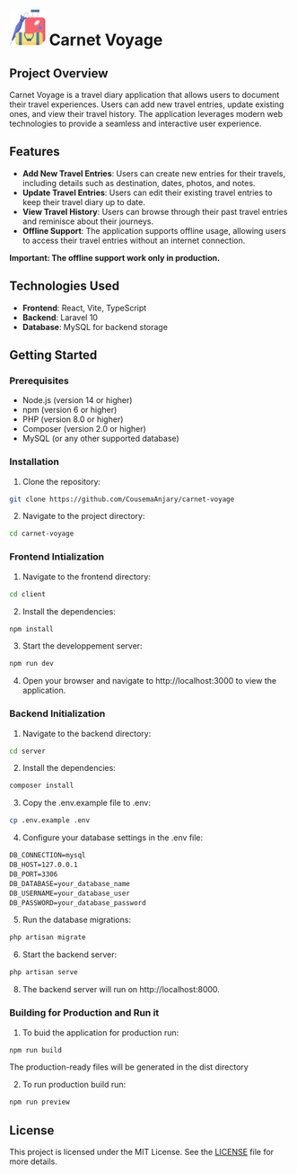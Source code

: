 # ![App Icon](./client/public/64x64.png) Carnet Voyage

## Project Overview

Carnet Voyage is a travel diary application that allows users to document their travel experiences. Users can add new travel entries, update existing ones, and view their travel history. The application leverages modern web technologies to provide a seamless and interactive user experience.

## Features

- **Add New Travel Entries**: Users can create new entries for their travels, including details such as destination, dates, photos, and notes.
- **Update Travel Entries**: Users can edit their existing travel entries to keep their travel diary up to date.
- **View Travel History**: Users can browse through their past travel entries and reminisce about their journeys.
- **Offline Support**: The application supports offline usage, allowing users to access their travel entries without an internet connection.


**Important: The offline support work only in production.**

## Technologies Used

- **Frontend**: React, Vite, TypeScript
- **Backend**: Laravel 10
- **Database**: MySQL for backend storage

## Getting Started

### Prerequisites

- Node.js (version 14 or higher)
- npm (version 6 or higher)
- PHP (version 8.0 or higher)
- Composer (version 2.0 or higher)
- MySQL (or any other supported database)

### Installation

1. Clone the repository:
```bash
git clone https://github.com/CousemaAnjary/carnet-voyage
```

2. Navigate to the project directory:
```bash
cd carnet-voyage
```

### Frontend Intialization

1. Navigate to the frontend directory:
```bash
cd client
```

2. Install the dependencies:
```bash
npm install
```

3. Start the developpement server:
```bash
npm run dev
```
4. Open your browser and navigate to http://localhost:3000 to view the application.

### Backend Initialization

1. Navigate to the backend directory:
```bash
cd server
```

2. Install the dependencies:
```bash
composer install
```

3. Copy the .env.example file to .env:
```bash
cp .env.example .env
```

4. Configure your database settings in the .env file:
```markdown
DB_CONNECTION=mysql
DB_HOST=127.0.0.1
DB_PORT=3306
DB_DATABASE=your_database_name
DB_USERNAME=your_database_user
DB_PASSWORD=your_database_password
```

5. Run the database migrations:
```bash
php artisan migrate
```

6. Start the backend server:
```bash
php artisan serve
```

8. The backend server will run on http://localhost:8000.

### Building for Production and Run it

1. To buid the application for production run:
```bash
npm run build
```
The production-ready files will be generated in the dist directory

2. To run production build run:
```bash 
npm run preview
```

## License
This project is licensed under the MIT License. See the [LICENSE](LICENSE) file for more details.
